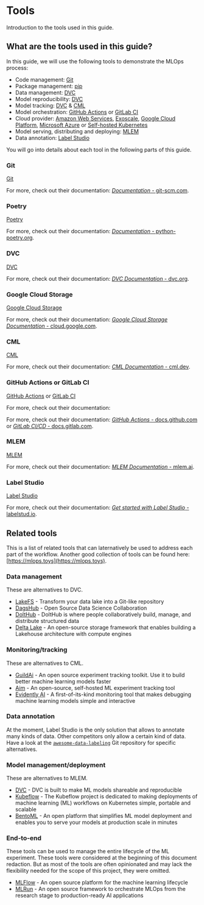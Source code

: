 # Tools

Introduction to the tools used in this guide.

## What are the tools used in this guide?

In this guide, we will use the following tools to demonstrate the MLOps process:

- Code management: [Git](https://git-scm.com/)
- Package management: [pip](https://pip.pypa.io/)
- Data management: [DVC](https://dvc.org/)
- Model reproducibility: [DVC](https://dvc.org/)
- Model tracking: [DVC](https://dvc.org/) & [CML](https://cml.dev/)
- Model orchestration: [GitHub Actions](https://github.com/features/actions) or [GitLab CI](https://about.gitlab.com/topics/ci-cd/)
- Cloud provider: [Amazon Web Services](https://aws.amazon.com), [Exoscale](https://www.exoscale.com), [Google Cloud Platform](https://cloud.google.com), [Microsoft Azure](https://azure.microsoft.com) or [Self-hosted Kubernetes](https://kubernetes.io)
- Model serving, distributing and deploying: [MLEM](https://mlem.ai/)
- Data annotation: [Label Studio](https://labelstud.io/)

You will go into details about each tool in the following parts of this guide.

[//]: # "TODO: Add an illustration to display the different tools and their purposes?"

### Git

[Git](https://git-scm.com/)

For more, check out their documentation: [_Documentation_ - git-scm.com](https://git-scm.com/doc).

### Poetry

[Poetry](https://python-poetry.org/)

For more, check out their documentation: [_Documentation_ - python-poetry.org](https://python-poetry.org/docs/).

### DVC

[DVC](https://dvc.org/)

For more, check out their documentation: [_DVC Documentation_ - dvc.org](https://dvc.org/doc).

### Google Cloud Storage

[Google Cloud Storage](https://cloud.google.com/storage)

For more, check out their documentation: [_Google Cloud Storage Documentation_ - cloud.google.com](https://cloud.google.com/storage/docs).

### CML

[CML](https://cml.dev/)

For more, check out their documentation: [_CML Documentation_ - cml.dev](https://cml.dev/doc/).

### GitHub Actions or GitLab CI

[GitHub Actions](https://github.com/features/actions) or [GitLab CI](https://about.gitlab.com/topics/ci-cd/)

For more, check out their documentation:

For more, check out their documentation: [_GitHub Actions_ - docs.github.com](https://docs.github.com/en/actions) or [_GitLab CI/CD_ - docs.gitlab.com](https://docs.gitlab.com/ee/ci/).

### MLEM

[MLEM](https://mlem.ai/)

For more, check out their documentation: [_MLEM Documentation_ - mlem.ai](https://mlem.ai/doc).

### Label Studio

[Label Studio](https://labelstud.io/)

For more, check out their documentation: [_Get started with Label Studio_ - labelstud.io](https://labelstud.io/guide/).


## Related tools

This is a list of related tools that can laternatively be used to address each part of the workflow.
Another good collection of tools can be found here: [https://mlops.toys](https://mlops.toys).

### Data management

These are alternatives to DVC.

- [LakeFS](https://lakefs.io/) - Transform your data lake into a Git-like repository
- [DagsHub](https://dagshub.com/) - Open Source Data Science Collaboration
- [DoltHub](https://www.dolthub.com/) - DoltHub is where people collaboratively build, manage, and distribute structured data
- [Delta Lake](https://delta.io/) - An open-source storage framework that enables building a Lakehouse architecture with compute engines

### Monitoring/tracking

These are alternatives to CML.

- [GuildAi](https://guild.ai/) - An open source experiment tracking toolkit. Use it to build better machine learning models faster
- [Aim](https://aimstack.io/) - An open-source, self-hosted ML experiment tracking tool
- [Evidently AI](https://evidentlyai.com/) - A first-of-its-kind monitoring tool that makes debugging machine learning models simple and interactive

### Data annotation

At the moment, Label Studio is the only solution that allows to annotate many kinds of data. Other competitors only allow a certain kind of data. Have a look at the [`awesome-data-labeling`](https://github.com/heartexlabs/awesome-data-labeling) Git repository for specific alternatives.

### Model management/deployment

These are alternatives to MLEM.

- [DVC](https://dvc.org) - DVC is built to make ML models shareable and reproducible
- [Kubeflow](https://www.kubeflow.org/) - The Kubeflow project is dedicated to making deployments of machine learning (ML) workflows on Kubernetes simple, portable and scalable
- [BentoML](https://www.bentoml.com/) - An open platform that simplifies ML model deployment and enables you to serve your models at production scale in minutes

### End-to-end

These tools can be used to manage the entire lifecycle of the ML experiment. These tools were considered at the beginning of this document redaction. But as most of the tools are often opinionated and may lack the flexibility needed for the scope of this project, they were omitted.

- [MLFlow](https://mlflow.org/) - An open source platform for the machine learning lifecycle
- [MLRun](https://www.mlrun.org/) - An open source framework to orchestrate MLOps from the research stage to production-ready AI applications
